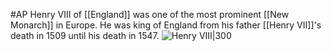 #AP
Henry VIII of [[England]] was one of the most prominent [[New Monarch]] in Europe. He was king of England from his father [[Henry VII]]'s death in 1509 until his death in 1547.
![Henry VIII|300](https://upload.wikimedia.org/wikipedia/commons/thumb/f/f9/After_Hans_Holbein_the_Younger_-_Portrait_of_Henry_VIII_-_Google_Art_Project.jpg/220px-After_Hans_Holbein_the_Younger_-_Portrait_of_Henry_VIII_-_Google_Art_Project.jpg)